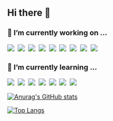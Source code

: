 ## Hi there 👋

### 🔭 I’m currently working on ...
<img src="https://img.shields.io/badge/Java-007396?style=flat-square&logo=Java&logoColor=white"/>&nbsp; <img src="https://img.shields.io/badge/Spring-6DB33F?style=flat-square&logo=Spring&logoColor=white"/>&nbsp; <img src="https://img.shields.io/badge/JavaScript-F7DF1E?style=flat-square&logo=JavaScript&logoColor=white"/>&nbsp; <img src="https://img.shields.io/badge/EclipseIDE-2C2255?style=flat-square&logo=eclipseide&logoColor=white"/>&nbsp; <img src="https://img.shields.io/badge/Microsoft SQL Server-CC2927?style=flat-square&logo=microsoftsqlserver&logoColor=white"/>&nbsp; <img src="https://img.shields.io/badge/oracle-F80000?style=flat-square&logo=oracle&logoColor=white"/>&nbsp; <img src="https://img.shields.io/badge/PostgreSQL-336791?style=flat-square&logo=PostgreSQL&logoColor=white"/>&nbsp; <img src="https://img.shields.io/badge/Apache Tomcat-F8DC75?style=flat-square&logo=ApacheTomcat&logoColor=white"/>&nbsp; <img src="https://img.shields.io/badge/MongoDB-47A248?style=flat-square&logo=MongoDB&logoColor=white"/>&nbsp;


### 🌱 I’m currently learning ...
<img src="https://img.shields.io/badge/Python-3766AB?style=flat-square&logo=Python&logoColor=white"/>&nbsp; <img src="https://img.shields.io/badge/TensorFlow-FF6F00?style=flat-square&logo=TensorFlow&logoColor=white"/>&nbsp; <img src="https://img.shields.io/badge/Node.js-339933?style=flat-square&logo=Node.js&logoColor=white"/>&nbsp; <img src="https://img.shields.io/badge/TypeScript-3178C6?style=flat-square&logo=TypeScript&logoColor=white"/>&nbsp; <img src="https://img.shields.io/badge/Amazon AWS-232F3E?style=flat-square&logo=AmazonAWS&logoColor=white"/>&nbsp; <img src="https://img.shields.io/badge/Next.js-000000?style=flat-square&logo=Next.js&logoColor=white"/>&nbsp; <img src="https://img.shields.io/badge/Visual Studio Code-007ACC?style=flat-square&logo=VisualStudioCode&logoColor=white"/>&nbsp;


[![Anurag's GitHub stats](https://github-readme-stats.vercel.app/api?username=B612Asteroid)](https://github.com/B612Asteroid/github-readme-stats)

[![Top Langs](https://github-readme-stats.vercel.app/api/top-langs/?username=B612Asteroid&layout=compact)](https://github.com/B612Asteroid/github-readme-stats)

<!--
**B612Asteroid/B612Asteroid** is a ✨ _special_ ✨ repository because its `README.md` (this file) appears on your GitHub profile.



Here are some ideas to get you started:


- 🌱 I’m currently learning ...
- 👯 I’m looking to collaborate on ...
- 🤔 I’m looking for help with ...
- 💬 Ask me about ...
- 📫 How to reach me: ...
- 😄 Pronouns: ...
- ⚡ Fun fact: ...
-->
